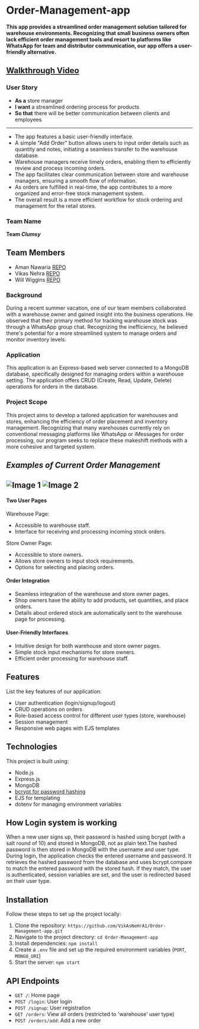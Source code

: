 # Order-Management-app
**This app provides a streamlined order management solution tailored for warehouse environments. Recognizing that small business owners often lack efficient order management tools and resort to platforms like WhatsApp for team and distributor communication, our app offers a user-friendly alternative.**

## [Walkthrough Video ](https://drive.google.com/file/d/1IdeC132IrJuJXD5-VC3ov4GpsNETLk5C/view?usp=drive_link)

### User Story
* **As a** store manager
* **I want** a streamlined ordering process for products
* **So that** there will be better communication between clients and employees
---
* The app features a basic user-friendly interface. 
* A simple "Add Order" button allows users to input order details such as quantity and notes, initiating a seamless transfer to the warehouse database.
* Warehouse managers receive timely orders, enabling them to efficiently review and process incoming orders.
* The app facilitates clear communication between store and warehouse managers, ensuring a smooth flow of information.
* As orders are fulfilled in real-time, the app contributes to a more organized and error-free stock management system.
* The overall result is a more efficient workflow for stock ordering and management for the retail stores.

### Team Name
**Team _Clumsy_**

## Team Members
* Aman Nawaria [REPO](https://github.com/amannawaria12?tab=repositories)
* Vikas Nehra [REPO](https://github.com/VikAsNeHrA1?tab=repositories)
* Will Wiggins [REPO](https://github.com/mithrandiryeet?tab=repositories)

### Background
During a recent summer vacation, one of our team members collaborated with a warehouse owner and gained insight into the business operations. He observed that their primary method for tracking warehouse stock was through a WhatsApp group chat. Recognizing the inefficiency, he believed there's potential for a more streamlined system to manage orders and monitor inventory levels.

### Application
This application is an Express-based web server connected to a MongoDB database, specifically designed for managing orders within a warehouse setting. The application offers CRUD (Create, Read, Update, Delete) operations for orders in the database.

### Project Scope
This project aims to develop a tailored application for warehouses and stores, enhancing the efficiency of order placement and inventory management. Recognizing that many warehouses currently rely on conventional messaging platforms like WhatsApp or iMessages for order processing, our program seeks to replace these makeshift methods with a more cohesive and targeted system.

_Examples of Current Order Management_
---
![Image 1](https://github.com/mithrandiryeet/oscar-pics/blob/main/IMG_7509.jpg) ![Image 2](https://github.com/mithrandiryeet/oscar-pics/blob/main/IMG_7510.jpg)
 ---
 
 #### Two User Pages
  Warehouse Page: 
   * Accessible to warehouse staff. 
   * Interface for receiving and processing incoming stock orders. 
     
  Store Owner Page: 
   * Accessible to store owners. 
   * Allows store owners to input stock requirements. 
   * Options for selecting and placing orders.

  #### Order Integration
   * Seamless integration of the warehouse and store owner pages.
   * Shop owners have the ability to add products, set quantities, and place orders.
   * Details about ordered stock are automatically sent to the warehouse page for processing.

  #### User-Friendly Interfaces
   * Intuitive design for both warehouse and store owner pages.
   * Simple stock input mechanisms for store owners.
   * Efficient order processing for warehouse staff.

 ## Features
List the key features of our application:
- User authentication (login/signup/logout)
- CRUD operations on orders
- Role-based access control for different user types (store, warehouse)
- Session management
- Responsive web pages with EJS templates

## Technologies
This project is built using:
- Node.js
- Express.js
- MongoDB
- [bcrypt for password hashing](https://github.com/VikAsNeHrA1/Order-Management-app/blob/ebbc22f43282cf317b0ca14f5007fc77f7911309/app.js#L151)
- EJS for templating
- dotenv for managing environment variables
## How Login system is working 
When a new user signs up, their password is hashed using bcrypt (with a salt round of 10) and stored in MongoDB, not as plain text.The hashed password is then stored in MongoDB with the username and user type. During login, the application checks the entered username and password. It retrieves the hashed password from the database and uses bcrypt.compare to match the entered password with the stored hash. If they match, the user is authenticated, session variables are set, and the user is redirected based on their user type.

## Installation
Follow these steps to set up the project locally:
1. Clone the repository: `https://github.com/VikAsNeHrA1/Order-Management-app.git`
2. Navigate to the project directory: `cd Order-Management-app`
3. Install dependencies: `npm install`
4. Create a `.env` file and set up the required environment variables (`PORT`, `MONGO_URI`)
5. Start the server: `npm start`

## API Endpoints
- `GET /`: Home page
- `POST /login`: User login
- `POST /signup`: User registration
- `GET /orders`: View all orders (restricted to 'warehouse' user type)
- `POST /orders/add`: Add a new order

  
